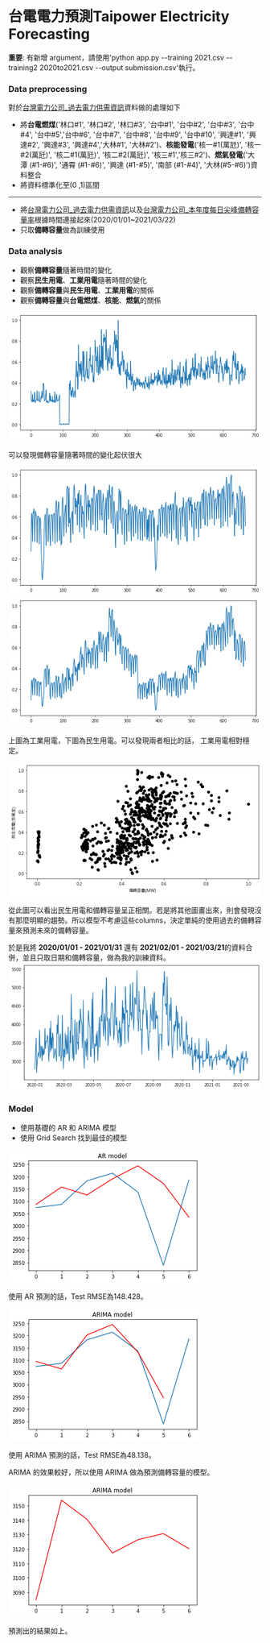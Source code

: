 # 台電電力預測Taipower Electricity Forecasting

**重要**: 有新增 argument，請使用'python app.py --training 2021.csv --training2 2020to2021.csv --output submission.csv'執行。

### Data preprocessing

對於[台灣電力公司_過去電力供需資訊](https://data.gov.tw/dataset/19995)資料做的處理如下
- 將**台電燃煤**('林口#1', '林口#2', '林口#3', '台中#1', '台中#2', '台中#3', '台中#4', '台中#5','台中#6', '台中#7', '台中#8', '台中#9', '台中#10', '興達#1', '興達#2', '興達#3', '興達#4','大林#1', '大林#2')、**核能發電**('核一#1(萬瓩)', '核一#2(萬瓩)', '核二#1(萬瓩)', '核二#2(萬瓩)', '核三#1','核三#2')、**燃氣發電**('大潭 (#1-#6)', '通霄 (#1-#6)', '興達 (#1-#5)', '南部 (#1-#4)', '大林(#5-#6)')資料整合
- 將資料標準化至(0 ,1)區間
---
- 將[台灣電力公司_過去電力供需資訊](https://data.gov.tw/dataset/19995)以及[台灣電力公司_本年度每日尖峰備轉容量率](https://data.gov.tw/dataset/25850)根據時間連接起來(2020/01/01~2021/03/22)
- 只取**備轉容量**做為訓練使用

### Data analysis

- 觀察**備轉容量**隨著時間的變化
- 觀察**民生用電**、**工業用電**隨著時間的變化
- 觀察**備轉容量**與**民生用電**、**工業用電**的關係
- 觀察**備轉容量**與**台電燃煤**、**核能**、**燃氣**的關係

![image](https://github.com/P76094046/DSAI_HW1/blob/main/image/2019.png)

可以發現備轉容量隨著時間的變化起伏很大

![image](https://github.com/P76094046/DSAI_HW1/blob/main/image/1.png)
![image](https://github.com/P76094046/DSAI_HW1/blob/main/image/2.png)

上圖為工業用電，下圖為民生用電。可以發現兩者相比的話， 工業用電相對穩定。

![image](https://github.com/P76094046/DSAI_HW1/blob/main/image/3.png)

從此圖可以看出民生用電和備轉容量呈正相關。若是將其他圖畫出來，則會發現沒有那麼明顯的趨勢。所以模型不考慮這些columns，決定單純的使用過去的備轉容量來預測未來的備轉容量。  

於是我將 **2020/01/01 - 2021/01/31** 還有 **2021/02/01 - 2021/03/21**的資料合併，並且只取日期和備轉容量，做為我的訓練資料。 
![image](https://github.com/P76094046/DSAI_HW1/blob/main/image/2020.png)

### Model

- 使用基礎的 AR 和 ARIMA 模型
- 使用 Grid Search 找到最佳的模型

![image](https://github.com/P76094046/DSAI_HW1/blob/main/image/AR.png)

使用 AR 預測的話，Test RMSE為148.428。

![image](https://github.com/P76094046/DSAI_HW1/blob/main/image/ARIMA.png)

使用 ARIMA 預測的話，Test RMSE為48.138。

ARIMA 的效果較好，所以使用 ARIMA 做為預測備轉容量的模型。

![image](https://github.com/P76094046/DSAI_HW1/blob/main/image/forecast.png)

預測出的結果如上。



